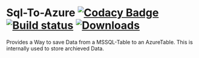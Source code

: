 # Sql-To-Azure [![Codacy Badge](https://api.codacy.com/project/badge/Grade/ef41e9449c664a4b8ff4d1045d667e99)](https://www.codacy.com/app/CKrowiorsch/Sql-To-Azure?utm_source=github.com&amp;utm_medium=referral&amp;utm_content=CKrowiorsch/Sql-To-Azure&amp;utm_campaign=Badge_Grade) [![Build status](https://ci.appveyor.com/api/projects/status/q4nb2jke6aom3imo/branch/master?svg=true)](https://ci.appveyor.com/project/ChristianKrowiorsch/sql-to-azure/branch/master) [![Downloads](https://img.shields.io/nuget/dt/Krowiorsch.AzureSqlExporter?color=green)](https://www.nuget.org/packages/Krowiorsch.AzureSqlExporter)

Provides a Way to save Data from a MSSQL-Table to an AzureTable. This is internally used to store archieved Data.
